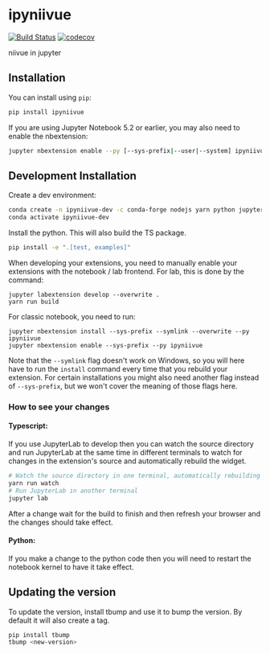 
# ipyniivue

[![Build Status](https://travis-ci.org/niivue/ipyniivue.svg?branch=master)](https://travis-ci.org/niivue/ipyniivue)
[![codecov](https://codecov.io/gh/niivue/ipyniivue/branch/master/graph/badge.svg)](https://codecov.io/gh/niivue/ipyniivue)


niivue in jupyter

## Installation

You can install using `pip`:

```bash
pip install ipyniivue
```

If you are using Jupyter Notebook 5.2 or earlier, you may also need to enable
the nbextension:
```bash
jupyter nbextension enable --py [--sys-prefix|--user|--system] ipyniivue
```

## Development Installation

Create a dev environment:
```bash
conda create -n ipyniivue-dev -c conda-forge nodejs yarn python jupyterlab
conda activate ipyniivue-dev
```

Install the python. This will also build the TS package.
```bash
pip install -e ".[test, examples]"
```

When developing your extensions, you need to manually enable your extensions with the
notebook / lab frontend. For lab, this is done by the command:

```
jupyter labextension develop --overwrite .
yarn run build
```

For classic notebook, you need to run:

```
jupyter nbextension install --sys-prefix --symlink --overwrite --py ipyniivue
jupyter nbextension enable --sys-prefix --py ipyniivue
```

Note that the `--symlink` flag doesn't work on Windows, so you will here have to run
the `install` command every time that you rebuild your extension. For certain installations
you might also need another flag instead of `--sys-prefix`, but we won't cover the meaning
of those flags here.

### How to see your changes
#### Typescript:
If you use JupyterLab to develop then you can watch the source directory and run JupyterLab at the same time in different
terminals to watch for changes in the extension's source and automatically rebuild the widget.

```bash
# Watch the source directory in one terminal, automatically rebuilding when needed
yarn run watch
# Run JupyterLab in another terminal
jupyter lab
```

After a change wait for the build to finish and then refresh your browser and the changes should take effect.

#### Python:
If you make a change to the python code then you will need to restart the notebook kernel to have it take effect.

## Updating the version

To update the version, install tbump and use it to bump the version.
By default it will also create a tag.

```bash
pip install tbump
tbump <new-version>
```

